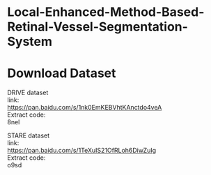 # Local-Enhanced-Method-Based-Retinal-Vessel-Segmentation-System

# Download Dataset

DRIVE dataset  
link:  
https://pan.baidu.com/s/1nk0EmKEBVhtKAnctdo4veA  
Extract code:  
8nel  

STARE dataset  
link:  
https://pan.baidu.com/s/1TeXuIS21OfRLoh6DiwZuIg  
Extract code:  
o9sd
